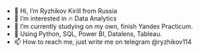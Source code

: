 - 👋 Hi, I’m Ryzhikov Kirill from Russia
- 👀 I’m interested in 🔥 Data Analytics
- 🌱 I’m currently studying on my own, finish Yandex Practicum.
- 🔮 Using Python, SQL, Power BI, Datalens, Tableau.
- 📫 How to reach me, just write me on telegram @ryzhikov114

<!---
ryzhikov114/ryzhikov114 is a ✨ special ✨ repository because its `README.md` (this file) appears on your GitHub profile.
You can click the Preview link to take a look at your changes.
--->
